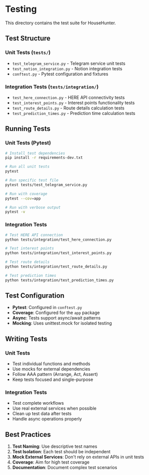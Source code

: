 # Testing

This directory contains the test suite for HouseHunter.

## Test Structure

### Unit Tests (`tests/`)
- `test_telegram_service.py` - Telegram service unit tests
- `test_notion_integration.py` - Notion integration tests
- `conftest.py` - Pytest configuration and fixtures

### Integration Tests (`tests/integration/`)
- `test_here_connection.py` - HERE API connectivity tests
- `test_interest_points.py` - Interest points functionality tests
- `test_route_details.py` - Route details calculation tests
- `test_prediction_times.py` - Prediction time calculation tests

## Running Tests

### Unit Tests (Pytest)
```bash
# Install test dependencies
pip install -r requirements-dev.txt

# Run all unit tests
pytest

# Run specific test file
pytest tests/test_telegram_service.py

# Run with coverage
pytest --cov=app

# Run with verbose output
pytest -v
```

### Integration Tests
```bash
# Test HERE API connection
python tests/integration/test_here_connection.py

# Test interest points
python tests/integration/test_interest_points.py

# Test route details
python tests/integration/test_route_details.py

# Test prediction times
python tests/integration/test_prediction_times.py
```

## Test Configuration

- **Pytest**: Configured in `conftest.py`
- **Coverage**: Configured for the `app` package
- **Async**: Tests support async/await patterns
- **Mocking**: Uses unittest.mock for isolated testing

## Writing Tests

### Unit Tests
- Test individual functions and methods
- Use mocks for external dependencies
- Follow AAA pattern (Arrange, Act, Assert)
- Keep tests focused and single-purpose

### Integration Tests
- Test complete workflows
- Use real external services when possible
- Clean up test data after tests
- Handle async operations properly

## Best Practices

1. **Test Naming**: Use descriptive test names
2. **Test Isolation**: Each test should be independent
3. **Mock External Services**: Don't rely on external APIs in unit tests
4. **Coverage**: Aim for high test coverage
5. **Documentation**: Document complex test scenarios
